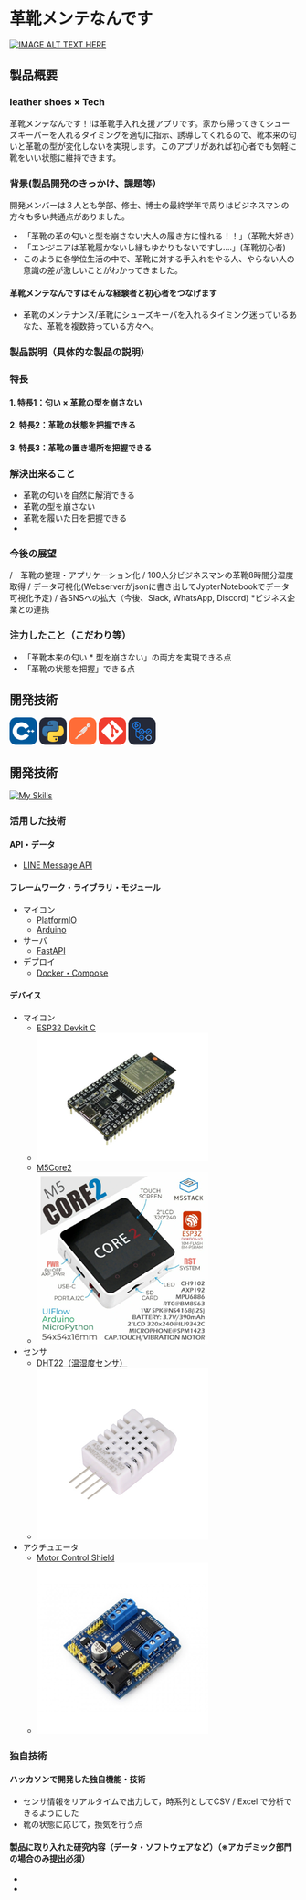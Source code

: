 # 革靴メンテなんです

[![IMAGE ALT TEXT HERE](https://jphacks.com/wp-content/uploads/2023/07/JPHACKS2023_ogp.png)](https://www.youtube.com/watch?v=yYRQEdfGjEg)

## 製品概要

### leather shoes × Tech

革靴メンテなんです！!は革靴手入れ支援アプリです。家から帰ってきてシューズキーパーを入れるタイミングを適切に指示、誘導してくれるので、靴本来の匂いと革靴の型が変化しないを実現します。このアプリがあれば初心者でも気軽に靴をいい状態に維持できます。

### 背景(製品開発のきっかけ、課題等）

開発メンバーは３人とも学部、修士、博士の最終学年で周りはビジネスマンの方々も多い共通点がありました。

* 「革靴の革の匂いと型を崩さない大人の履き方に憧れる！！」（革靴大好き）
* 「エンジニアは革靴履かないし縁もゆかりもないですし....」(革靴初心者)
* このように各学位生活の中で、革靴に対する手入れをやる人、やらない人の意識の差が激しいことがわかってきました。

#### 革靴メンテなんですはそんな経験者と初心者をつなげます

* 革靴のメンテナンス/革靴にシューズキーパを入れるタイミング迷っているあなた、革靴を複数持っている方々へ。

### 製品説明（具体的な製品の説明）

### 特長

#### 1. 特長1：匂い × 革靴の型を崩さない

#### 2. 特長2：革靴の状態を把握できる

#### 3. 特長3：革靴の置き場所を把握できる

### 解決出来ること

* 革靴の匂いを自然に解消できる
* 革靴の型を崩さない
* 革靴を履いた日を把握できる
*

### 今後の展望

/　革靴の整理・アプリケーション化
/  100人分ビジネスマンの革靴8時間分湿度取得
/  データ可視化(Webserverがjsonに書き出してJypterNotebookでデータ可視化予定)
/ 各SNSへの拡大（今後、Slack, WhatsApp, Discord)
*ビジネス企業との連携

### 注力したこと（こだわり等）

* 「革靴本来の匂い * 型を崩さない」の両方を実現できる点
* 「革靴の状態を把握」できる点

## 開発技術

<img src="./icons/CPP.svg" width="48"> <img src="./icons/Python-Dark.svg" width="48"> <img src="./icons/Postman.svg" width="48"> <img src="./icons/Git.svg" width="48"> <img src="./icons/GithubActions-Dark.svg" width="48">

## 開発技術

[![My Skills](https://skillicons.dev/icons?i=arduino,cpp,docker,fastapi,git,github,githubactions,py)](https://skillicons.dev)

### 活用した技術

#### API・データ

* [LINE Message API](https://developers.line.biz/ja/docs/messaging-api/line-bot-sdk/)

#### フレームワーク・ライブラリ・モジュール

* マイコン
  * [PlatformIO](https://platformio.org)
  * [Arduino](https://www.arduino.cc)
* サーバ
  * [FastAPI](https://fastapi.tiangolo.com)
* デプロイ
  * [Docker・Compose](https://www.docker.com)

#### デバイス

* マイコン
  * [ESP32 Devkit C](https://docs.espressif.com/projects/esp-idf/en/latest/esp32/hw-reference/esp32/get-started-devkitc.html)
  * <img src=./doc/image/esp32.jpg width="300px">
  * [M5Core2](https://docs.m5stack.com/en/core/core2)
  * <img src=./doc/image/m5core2.webp width="300px">
* センサ
  * [DHT22（温湿度センサ）](http://www.aosong.com/en/products-22.html)
  * <img src=./doc/image/AM2302.jpg width="300px">
* アクチュエータ
  * [Motor Control Shield](https://www.waveshare.com/motor-control-shield.htm)
  * <img src=./doc/image/mcs.jpg width="300px">

### 独自技術

#### ハッカソンで開発した独自機能・技術

* センサ情報をリアルタイムで出力して，時系列としてCSV / Excel で分析できるようにした
* 靴の状態に応じて，換気を行う点

#### 製品に取り入れた研究内容（データ・ソフトウェアなど）（※アカデミック部門の場合のみ提出必須）

*
*
